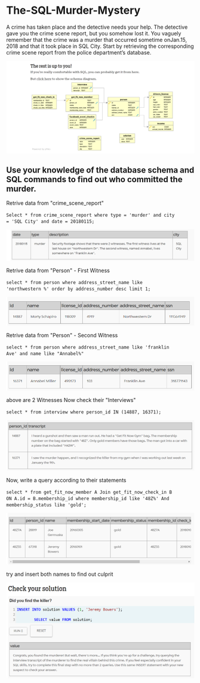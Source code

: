 # The-SQL-Murder-Mystery

A crime has taken place and the detective needs your help. The detective gave you the crime scene report, but you somehow lost it. You vaguely remember that the crime was a ​murder​ that occurred sometime on ​Jan.15, 2018​ and that it took place in ​SQL City​. Start by retrieving the corresponding crime scene report from the police department’s database.

<img src="/images/Screenshot (119).png" alt="schema diagram">

Use your knowledge of the database schema and SQL commands to find out who committed the murder.
-----------------
Retrive data from "crime_scene_report"

<code>Select * from
  crime_scene_report
where
  type = 'murder'
and
  city = 'SQL City'
and
  date = 20180115;
     </code>     
     
 <img src="/images/data 1.PNG" alt="first query">
  
Retrive data from "Person" - First Witness

<code>select * from 
	person
where
	address_street_name 
like 
	'northwestern %'
order by
	address_number
desc limit 1; 
</code>

 <img src="/images/data 2.PNG" alt="second query">

Retrive data from "Person" - Second Witness

<code>select * from 
	person
where
	address_street_name 
like 
	'franklin Ave'
and 
	name 
like "Annabel%" 
</code>

 <img src="/images/data 3.PNG" alt="third query">

above are 2 Witnesses Now check their "Interviews"

<code>select * from 
	interview
where
	person_id 
IN 
	(14887,  16371);
</code>

 <img src="/images/data 4.PNG" alt="fourth query">

Now, write a query according to their statements

<code>select * from 
	get_fit_now_member A
Join
	get_fit_now_check_in B
ON 
	A.id = B.membership_id
where
	membership_id like '48Z%'
And
	membership_status like 'gold';
</code>

 <img src="/images/data 5.PNG" alt="fifth query">
 
 try and insert both names to find out culprit
 
  <img src="/images/solution 1.PNG" alt="sol1 query">


